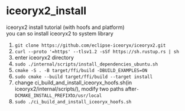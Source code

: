 # iceoryx2_install  
iceoryx2 install tutorial (with hoofs and platform)  
you can so install iceoryx2 to system library  
1. `git clone https://github.com/eclipse-iceoryx/iceoryx2.git`
2. `curl --proto '=https' --tlsv1.2 -sSf https://sh.rustup.rs | sh`
3. enter iceoryx2 directory
4. `sudo ./internal/scripts/install_dependencies_ubuntu.sh`
5. `cmake -S . -B target/ffi/build -DBUILD_EXAMPLES=ON`
6. `sudo cmake --build target/ffi/build --target install`
7. change ci_build_and_install_iceoryx_hoofs.sh(in iceoryx2/internal/scripts/), modify two paths after`-DCMAKE_INSTALL_PREFIX`to`/usr/local`  
8. `sudo ./ci_build_and_install_iceoryx_hoofs.sh`
